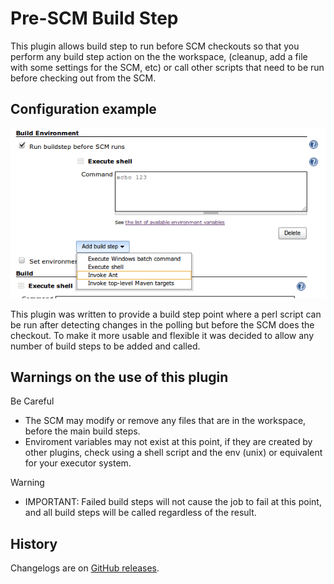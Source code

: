 # Pre-SCM Build Step

This plugin allows build step to run before SCM checkouts so that you
perform any build step action on the the workspace, (cleanup, add a file
with some settings for the SCM, etc) or call other scripts that need to
be run before checking out from the SCM.

## Configuration example

![](docs/images/pre_scm_buildstep_config.png)

This plugin was written to provide a build step point where a perl
script can be run after detecting changes in the polling but before the
SCM does the checkout. To make it more usable and flexible it was
decided to allow any number of build steps to be added and called.

## Warnings on the use of this plugin

Be Careful

-   The SCM may modify or remove any files that are in the workspace,
    before the main build steps.
-   Enviroment variables may not exist at this point, if they are
    created by other plugins, check using a shell script and the env
    (unix) or equivalent for your executor system.

Warning

-   IMPORTANT: Failed build steps will not cause the job to fail at this
    point, and all build steps will be called regardless of the result.

## History

Changelogs are on [GitHub releases](https://github.com/jenkinsci/pre-scm-buildstep-plugin/releases).
